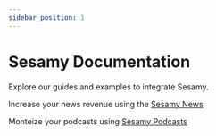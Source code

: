 ```yaml
---
sidebar_position: 1
---
```


# Sesamy Documentation

Explore our guides and examples to integrate Sesamy.

Increase your news revenue using the [Sesamy News](/docs/solutions/news/)

Monteize your podcasts using [Sesamy Podcasts](/docs/solutions/podcasts/)
